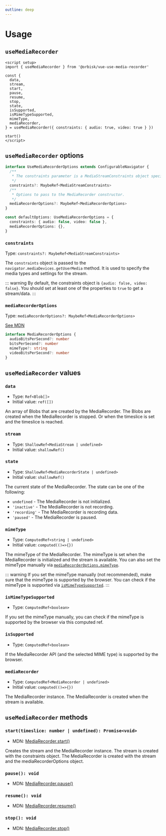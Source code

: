 ```yaml
---
outline: deep
---
```


# Usage

## `useMediaRecorder`

```vue
<script setup>
import { useMediaRecorder } from '@orbisk/vue-use-media-recorder'

const {
  data,
  stream,
  start,
  pause,
  resume,
  stop,
  state,
  isSupported,
  isMimeTypeSupported,
  mimeType,
  mediaRecorder,
} = useMediaRecorder({ constraints: { audio: true, video: true } })

start()
</script>
```

## `useMediaRecorder` options

```ts
interface UseMediaRecorderOptions extends ConfigurableNavigator {
  /**
   * The constraints parameter is a MediaStreamConstraints object specifying the types of media to request, along with any requirements for each type.
   */
  constraints?: MaybeRef<MediaStreamConstraints>
  /**
   * Options to pass to the MediaRecorder constructor.
   */
  mediaRecorderOptions?: MaybeRef<MediaRecorderOptions>
}
```

```ts
const defaultOptions: UseMediaRecorderOptions = {
  constraints: { audio: false, video: false },
  mediaRecorderOptions: {},
}
```

### `constraints`

Type: `constraints?: MaybeRef<MediaStreamConstraints>`

The `constraints` object is passed to the `navigator.mediaDevices.getUserMedia` method. It is used to specify the media
types and settings for the stream.

::: warning
By default, the constraints object is `{audio: false, video: false}`. You should set at least one of the properties to
`true` to get a stream/data.
:::

### `mediaRecorderOptions`

Type: `mediaRecorderOptions?: MaybeRef<MediaRecorderOptions>`

[See MDN](https://developer.mozilla.org/en-US/docs/Web/API/MediaRecorder/MediaRecorder#options)

```ts
interface MediaRecorderOptions {
  audioBitsPerSecond?: number
  bitsPerSecond?: number
  mimeType?: string
  videoBitsPerSecond?: number
}
```

## `useMediaRecorder` values

### `data`

- Type: `Ref<Blob[]>`
- Initial value: `ref([])`

An array of Blobs that are created by the MediaRecorder. The Blobs are created when the MediaRecorder is stopped. Or
when the timeslice is set and the timeslice is reached.

### `stream`

- Type: `ShallowRef<MediaStream | undefined>`
- Initial value: `shallowRef()`

### `state`

- Type: `ShallowRef<MediaRecorderState | undefined>`
- Initial value: `shallowRef()`

The current state of the MediaRecorder. The state can be one of the following:

- `undefined` - The MediaRecorder is not initialized.
- `'inactive'` - The MediaRecorder is not recording.
- `'recording'` - The MediaRecorder is recording data.
- `'paused'` - The MediaRecorder is paused.

### `mimeType`

- Type: `ComputedRef<string | undefined>`
- Initial value: `computed(()=>{})`

The mimeType of the MediaRecorder. The mimeType is set when the MediaRecorder is initialized and the stream is
available. You can also set the mimeType manually via [`mediaRecorderOptions.mimeType`](#mediarecorderoptions).

::: warning
If you set the mimeType manually (not recommended), make sure that the mimeType is supported by the browser. You can
check if the mimeType
is supported via [`isMimeTypeSupported`](#ismimetypesupported).
:::

### `isMimeTypeSupported`

- Type: `ComputedRef<boolean>`

If you set the mimeType manually, you can check if the mimeType is supported by the browser via this computed ref.

### `isSupported`

- Type: `ComputedRef<boolean>`

If the MediaRecorder API (and the selected MIME type) is supported by the browser.

### `mediaRecorder`

- Type: `ComputedRef<MediaRecorder | undefined>`
- Initial value: `computed(()=>{})`

The MediaRecorder instance. The MediaRecorder is created when the stream is available.

## `useMediaRecorder` methods

### `start(timeslice: number | undefined): Promise<void>`

- MDN: [MediaRecorder.start()](https://developer.mozilla.org/en-US/docs/Web/API/MediaRecorder/start)

Creates the stream and the MediaRecorder instance. The stream is created with the constraints object. The MediaRecorder
is created with the stream and the mediaRecorderOptions object.

### `pause(): void`

- MDN: [MediaRecorder.pause()](https://developer.mozilla.org/en-US/docs/Web/API/MediaRecorder/pause)

### `resume(): void`

- MDN: [MediaRecorder.resume()](https://developer.mozilla.org/en-US/docs/Web/API/MediaRecorder/resume)

### `stop(): void`

- MDN: [MediaRecorder.stop()](https://developer.mozilla.org/en-US/docs/Web/API/MediaRecorder/stop)
